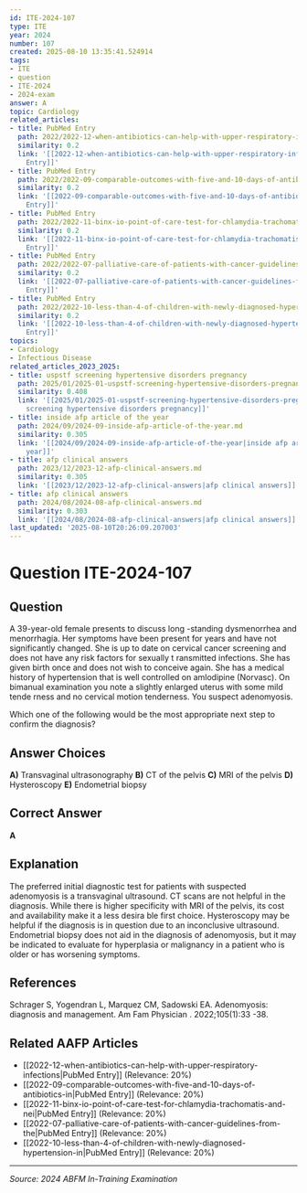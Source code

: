```yaml
---
id: ITE-2024-107
type: ITE
year: 2024
number: 107
created: 2025-08-10 13:35:41.524914
tags:
- ITE
- question
- ITE-2024
- 2024-exam
answer: A
topic: Cardiology
related_articles:
- title: PubMed Entry
  path: 2022/2022-12-when-antibiotics-can-help-with-upper-respiratory-infections.md
  similarity: 0.2
  link: '[[2022-12-when-antibiotics-can-help-with-upper-respiratory-infections|PubMed
    Entry]]'
- title: PubMed Entry
  path: 2022/2022-09-comparable-outcomes-with-five-and-10-days-of-antibiotics-in.md
  similarity: 0.2
  link: '[[2022-09-comparable-outcomes-with-five-and-10-days-of-antibiotics-in|PubMed
    Entry]]'
- title: PubMed Entry
  path: 2022/2022-11-binx-io-point-of-care-test-for-chlamydia-trachomatis-and-nei.md
  similarity: 0.2
  link: '[[2022-11-binx-io-point-of-care-test-for-chlamydia-trachomatis-and-nei|PubMed
    Entry]]'
- title: PubMed Entry
  path: 2022/2022-07-palliative-care-of-patients-with-cancer-guidelines-from-the.md
  similarity: 0.2
  link: '[[2022-07-palliative-care-of-patients-with-cancer-guidelines-from-the|PubMed
    Entry]]'
- title: PubMed Entry
  path: 2022/2022-10-less-than-4-of-children-with-newly-diagnosed-hypertension-in.md
  similarity: 0.2
  link: '[[2022-10-less-than-4-of-children-with-newly-diagnosed-hypertension-in|PubMed
    Entry]]'
topics:
- Cardiology
- Infectious Disease
related_articles_2023_2025:
- title: uspstf screening hypertensive disorders pregnancy
  path: 2025/01/2025-01-uspstf-screening-hypertensive-disorders-pregnancy.md
  similarity: 0.408
  link: '[[2025/01/2025-01-uspstf-screening-hypertensive-disorders-pregnancy|uspstf
    screening hypertensive disorders pregnancy]]'
- title: inside afp article of the year
  path: 2024/09/2024-09-inside-afp-article-of-the-year.md
  similarity: 0.305
  link: '[[2024/09/2024-09-inside-afp-article-of-the-year|inside afp article of the
    year]]'
- title: afp clinical answers
  path: 2023/12/2023-12-afp-clinical-answers.md
  similarity: 0.305
  link: '[[2023/12/2023-12-afp-clinical-answers|afp clinical answers]]'
- title: afp clinical answers
  path: 2024/08/2024-08-afp-clinical-answers.md
  similarity: 0.303
  link: '[[2024/08/2024-08-afp-clinical-answers|afp clinical answers]]'
last_updated: '2025-08-10T20:26:09.207003'
---
```


# Question ITE-2024-107

## Question
A 39-year-old female presents to discuss long -standing dysmenorrhea and menorrhagia. Her 
symptoms have been present for years and have not significantly changed. She is up to date on 
cervical cancer screening and does not have any risk factors for sexually t ransmitted infections. She 
has given birth once and does not wish to conceive again. She has a medical history of hypertension 
that is well controlled on amlodipine (Norvasc). On bimanual examination you note a slightly 
enlarged uterus with some mild tende rness and no cervical motion tenderness. You suspect 
adenomyosis.  
 
Which one of the following would be the most appropriate next step to confirm the diagnosis?

## Answer Choices
**A)** Transvaginal ultrasonography
**B)** CT of the pelvis
**C)** MRI of the pelvis
**D)** Hysteroscopy
**E)** Endometrial biopsy

## Correct Answer
**A**

## Explanation
The preferred initial diagnostic test for patients with suspected adenomyosis is a transvaginal ultrasound. CT scans are not helpful in the diagnosis. While there is higher specificity with MRI of the pelvis, its cost and availability make it a less desira ble first choice. Hysteroscopy may be helpful if the diagnosis is in question due to an inconclusive ultrasound. Endometrial biopsy does not aid in the diagnosis of adenomyosis, but it may be indicated to evaluate for hyperplasia or malignancy in a patient who is older or has worsening symptoms.

## References
Schrager S, Yogendran L, Marquez CM, Sadowski EA. Adenomyosis: diagnosis and management. Am Fam Physician . 2022;105(1):33 -38.

## Related AAFP Articles
- [[2022-12-when-antibiotics-can-help-with-upper-respiratory-infections|PubMed Entry]] (Relevance: 20%)
- [[2022-09-comparable-outcomes-with-five-and-10-days-of-antibiotics-in|PubMed Entry]] (Relevance: 20%)
- [[2022-11-binx-io-point-of-care-test-for-chlamydia-trachomatis-and-nei|PubMed Entry]] (Relevance: 20%)
- [[2022-07-palliative-care-of-patients-with-cancer-guidelines-from-the|PubMed Entry]] (Relevance: 20%)
- [[2022-10-less-than-4-of-children-with-newly-diagnosed-hypertension-in|PubMed Entry]] (Relevance: 20%)

---
*Source: 2024 ABFM In-Training Examination*